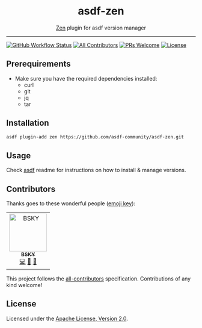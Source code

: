 <div align="center">
<h1>asdf-zen</h1>
<span><a href="https://zen-lang.org">Zen</a> plugin for asdf version manager</span>
</div>
<hr />

[![GitHub Workflow Status](https://img.shields.io/github/workflow/status/asdf-community/asdf-zen/Main%20workflow?style=flat-square)](https://github.com/asdf-community/asdf-zen/actions)
[![All Contributors](https://img.shields.io/badge/all_contributors-1-orange.svg?style=flat-square)](#contributors)
[![PRs Welcome](https://img.shields.io/badge/PRs-welcome-brightgreen.svg?style=flat-square)](http://makeapullrequest.com)
[![License](https://img.shields.io/github/license/asdf-community/asdf-zen?style=flat-square&color=brightgreen)](https://github.com/asdf-community/asdf-zen/blob/master/LICENSE)

## Prerequirements

- Make sure you have the required dependencies installed:
  - curl
  - git
  - jq
  - tar

## Installation

```bash
asdf plugin-add zen https://github.com/asdf-community/asdf-zen.git
```

## Usage

Check [asdf](https://github.com/asdf-vm/asdf) readme for instructions on how to
install & manage versions.

## Contributors

Thanks goes to these wonderful people
([emoji key](https://allcontributors.org/docs/en/emoji-key)):

<!-- ALL-CONTRIBUTORS-LIST:START - Do not remove or modify this section -->
<!-- prettier-ignore -->
<table>
  <tr>
    <td align="center"><a href="https://bsky.moe"><img src="https://avatars3.githubusercontent.com/u/38746192?v=4" width="100px;" alt="BSKY"/><br /><sub><b>BSKY</b></sub></a><br /><a href="https://github.com/asdf-community/asdf-zen/commits?author=imbsky" title="Code">💻</a> <a href="https://github.com/asdf-community/asdf-zen/commits?author=imbsky" title="Documentation">📖</a> <a href="#maintenance-imbsky" title="Maintenance">🚧</a></td>
  </tr>
</table>

<!-- ALL-CONTRIBUTORS-LIST:END -->

This project follows the
[all-contributors](https://github.com/all-contributors/all-contributors)
specification. Contributions of any kind welcome!

## License

Licensed under the
[Apache License, Version 2.0](https://www.apache.org/licenses/LICENSE-2.0).
